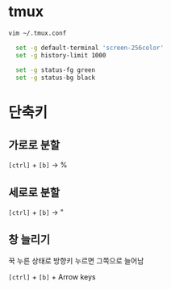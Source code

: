 # tmux

``` bash
vim ~/.tmux.conf
````

``` bash
  set -g default-terminal 'screen-256color'
  set -g history-limit 1000
  
  set -g status-fg green
  set -g status-bg black
```


# 단축키

## 가로로 분할

`[ctrl]` + `[b]` -> % 

## 세로로 분할

`[ctrl]` + `[b]` -> " 

## 창 늘리기

꾹 누른 상태로 방향키 누르면 그쪽으로 늘어남

`[ctrl]` + `[b]` + Arrow keys